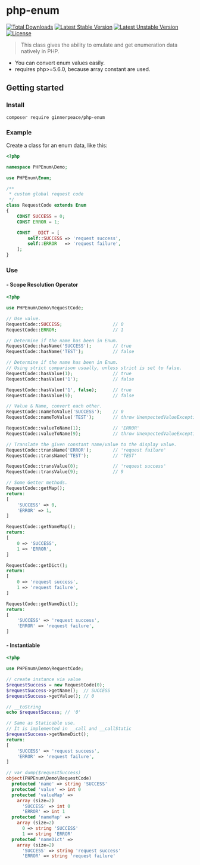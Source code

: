 # php-enum

[![Total Downloads](https://poser.pugx.org/ginnerpeace/php-enum/downloads.svg)](https://packagist.org/packages/ginnerpeace/php-enum)
[![Latest Stable Version](https://poser.pugx.org/ginnerpeace/php-enum/v/stable.svg)](https://packagist.org/packages/ginnerpeace/php-enum)
[![Latest Unstable Version](https://poser.pugx.org/ginnerpeace/php-enum/v/unstable.svg)](https://packagist.org/packages/ginnerpeace/php-enum)
[![License](https://poser.pugx.org/ginnerpeace/php-enum/license.svg)](https://packagist.org/packages/ginnerpeace/php-enum)

> This class gives the ability to emulate and get enumeration data natively in PHP.

- You can convert enum values easily.
- requires php>=5.6.0, because array constant are used.

## Getting started

### Install
```shell
composer require ginnerpeace/php-enum
```

### Example
Create a class for an enum data, like this:
```php
<?php

namespace PHPEnum\Demo;

use PHPEnum\Enum;

/**
 * custom global request code
 */
class RequestCode extends Enum
{
    CONST SUCCESS = 0;
    CONST ERROR = 1;

    CONST __DICT = [
        self::SUCCESS => 'request success',
        self::ERROR   => 'request failure',
    ];
}
```

### Use
#### - Scope Resolution Operator
```php
<?php

use PHPEnum\Demo\RequestCode;

// Use value.
RequestCode::SUCCESS;                   // 0
RequestCode::ERROR;                     // 1

// Determine if the name has been in Enum.
RequestCode::hasName('SUCCESS');        // true
RequestCode::hasName('TEST');           // false

// Determine if the name has been in Enum.
// Using strict comparison usually, unless strict is set to false.
RequestCode::hasValue(1);               // true
RequestCode::hasValue('1');             // false

RequestCode::hasValue('1', false);      // true
RequestCode::hasValue(9);               // false

// Value & Name, convert each other.
RequestCode::nameToValue('SUCCESS');    // 0
RequestCode::nameToValue('TEST');       // throw UnexpectedValueException

RequestCode::valueToName(1);            // 'ERROR'
RequestCode::valueToName(9);            // throw UnexpectedValueException

// Translate the given constant name/value to the display value.
RequestCode::transName('ERROR');        // 'request failure'
RequestCode::transName('TEST');         // 'TEST'

RequestCode::transValue(0);             // 'request success'
RequestCode::transValue(9);             // 9

// Some Getter methods.
RequestCode::getMap();
return:
[
    'SUCCESS' => 0,
    'ERROR' => 1,
]

RequestCode::getNameMap();
return:
[
    0 => 'SUCCESS',
    1 => 'ERROR',
]

RequestCode::getDict();
return:
[
    0 => 'request success',
    1 => 'request failure',
]

RequestCode::getNameDict();
return:
[
    'SUCCESS' => 'request success',
    'ERROR' => 'request failure',
]
```

#### - Instantiable
```php
<?php

use PHPEnum\Demo\RequestCode;

// create instance via value
$requestSuccess = new RequestCode(0);
$requestSuccess->getName();  // SUCCESS
$requestSuccess->getValue(); // 0

// __toString
echo $requestSuccess; // '0'

// Same as Staticable use.
// It is implemented in __call and __callStatic
$requestSuccess->getNameDict();
return:
[
    'SUCCESS' => 'request success',
    'ERROR' => 'request failure',
]

// var_dump($requestSuccess)
object(PHPEnum\Demo\RequestCode)
  protected 'name' => string 'SUCCESS'
  protected 'value' => int 0
  protected 'valueMap' =>
    array (size=2)
      'SUCCESS' => int 0
      'ERROR' => int 1
  protected 'nameMap' =>
    array (size=2)
      0 => string 'SUCCESS'
      1 => string 'ERROR'
  protected 'nameDict' =>
    array (size=2)
      'SUCCESS' => string 'request success'
      'ERROR' => string 'request failure'
```
